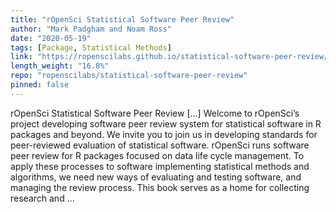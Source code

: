 ```yaml
---
title: "rOpenSci Statistical Software Peer Review"
author: "Mark Padgham and Noam Ross"
date: "2020-05-19"
tags: [Package, Statistical Methods]
link: "https://ropenscilabs.github.io/statistical-software-peer-review/"
length_weight: "16.8%"
repo: "ropenscilabs/statistical-software-peer-review"
pinned: false
---
```


rOpenSci Statistical Software Peer Review [...] Welcome to rOpenSci’s project
developing software peer review system
for statistical software in R packages and beyond. We invite you to join us in
developing standards for peer-reviewed evaluation of statistical software. rOpenSci runs software peer review for R packages focused on data life cycle management.
To apply these processes to software implementing statistical methods and algorithms,
we need new ways of evaluating and testing software, and managing the review
process. This book serves as a home for collecting research and ...
